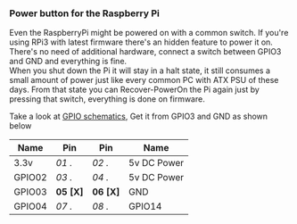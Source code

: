 ### Power button for the Raspberry Pi

Even the RaspberryPi might be powered on with a common switch. If you're using RPi3 with latest firmware there's an hidden
feature to power it on.
There's no need of additional hardware, connect a switch between GPIO3 and GND and everything is fine.<br>
When you shut down the Pi it will stay in a halt state, it still consumes a small amount of power just like every common PC
with ATX PSU of these days. From that state you can Recover-PowerOn the Pi again just by pressing that switch, everything is
done on firmware.

Take a look at [GPIO schematics](../gpio.HeaderPinout.png), Get it from GPIO3 and GND as shown below

| Name   | Pin        | Pin        | Name        |
|--------|------------|------------|-------------|
| 3.3v   | _01 ._     | _02 ._     | 5v DC Power |
| GPIO02 | _03 ._     | _04 ._     | 5v DC Power |
| GPIO03 | **05 [X]** | **06 [X]** | GND         |
| GPIO04 | _07 ._     | _08 ._     | GPIO14      |
